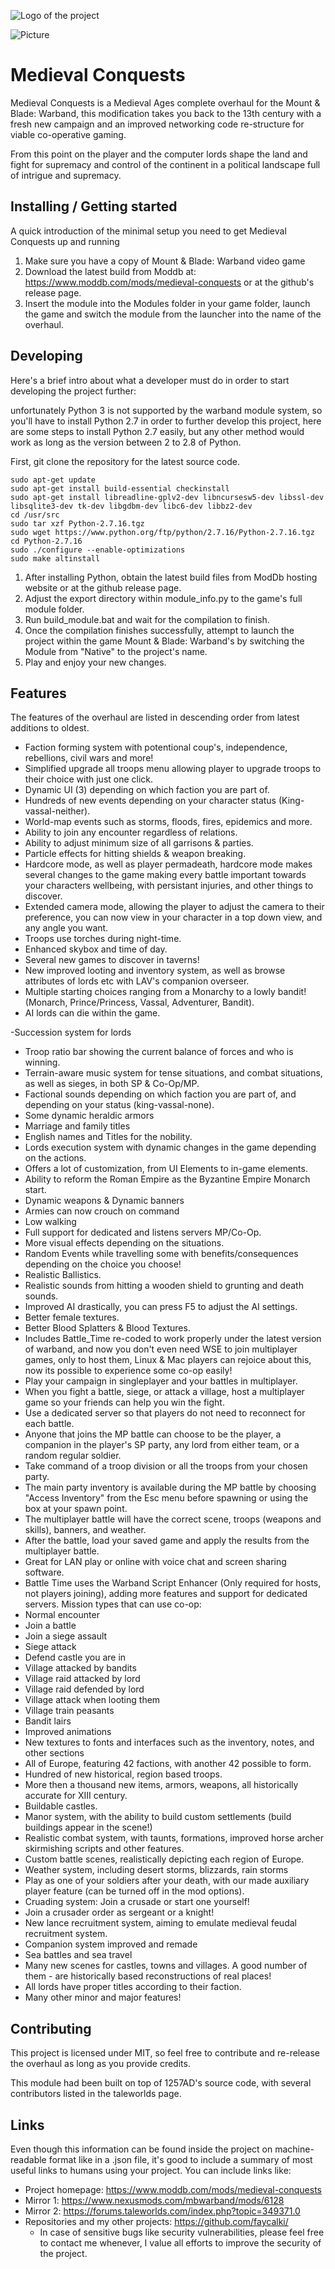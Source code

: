 ![Logo of the project](https://media.moddb.com/images/mods/1/30/29657/auto/CKOgYyl.png)

![Picture](https://media.moddb.com/images/mods/1/30/29657/20160816104143_1.jpg)

# Medieval Conquests
Medieval Conquests is a Medieval Ages complete overhaul for the Mount & Blade: Warband, this modification takes you back to the 13th century with a fresh new campaign and an improved networking code re-structure for viable co-operative gaming.

From this point on the player and the computer lords shape the land and fight for supremacy and control of the continent in a political landscape full of intrigue and supremacy.

## Installing / Getting started

A quick introduction of the minimal setup you need to get Medieval Conquests up and running
1. Make sure you have a copy of Mount & Blade: Warband video game
2. Download the latest build from Moddb at: https://www.moddb.com/mods/medieval-conquests or at the github's release page.
3. Insert the module into the Modules folder in your game folder, launch the game and switch the module from the launcher into the name of the overhaul.

## Developing

Here's a brief intro about what a developer must do in order to start developing
the project further:

unfortunately Python 3 is not supported by the warband module system, so you'll have to install Python 2.7 in order to further develop this project, here are some steps to install Python 2.7 easily, but any other method would work as long as the version between 2 to 2.8 of Python.

First, git clone the repository for the latest source code.
```shell
sudo apt-get update
sudo apt-get install build-essential checkinstall
sudo apt-get install libreadline-gplv2-dev libncursesw5-dev libssl-dev libsqlite3-dev tk-dev libgdbm-dev libc6-dev libbz2-dev
cd /usr/src
sudo tar xzf Python-2.7.16.tgz
sudo wget https://www.python.org/ftp/python/2.7.16/Python-2.7.16.tgz
cd Python-2.7.16
sudo ./configure --enable-optimizations
sudo make altinstall
```

1. After installing Python, obtain the latest build files from ModDb hosting website or at the github release page.
2. Adjust the export directory within module_info.py to the game's full module folder.
3. Run build_module.bat and wait for the compilation to finish.
4. Once the compilation finishes successfully, attempt to launch the project within the game Mount & Blade: Warband's by switching the Module from "Native" to the project's name.
5. Play and enjoy your new changes.


## Features
The features of the overhaul are listed in descending order from latest additions to oldest.

- Faction forming system with potentional coup's, independence, rebellions, civil wars and more!
- Simplified upgrade all troops menu allowing player to upgrade troops to their choice with just one click.
- Dynamic UI (3) depending on which faction you are part of.
- Hundreds of new events depending on your character status (King-vassal-neither).
- World-map events such as storms, floods, fires, epidemics and more.
- Ability to join any encounter regardless of relations.
- Ability to adjust minimum size of all garrisons & parties.
- Particle effects for hitting shields & weapon breaking.
- Hardcore mode, as well as player permadeath, hardcore mode makes several changes to the game making every battle important towards your characters wellbeing, with persistant injuries, and other things to discover.
- Extended camera mode, allowing the player to adjust the camera to their preference, you can now view in your character in a top down view, and any angle you want.
- Troops use torches during night-time.
- Enhanced skybox and time of day.
- Several new games to discover in taverns!
- New improved looting and inventory system, as well as browse attributes of lords etc with LAV's companion overseer.
- Multiple starting choices ranging from a Monarchy to a lowly bandit! (Monarch, Prince/Princess, Vassal, Adventurer, Bandit).
- AI lords can die within the game.

-Succession system for lords
- Troop ratio bar showing the current balance of forces and who is winning.
- Terrain-aware music system for tense situations, and combat situations, as well as sieges, in both SP & Co-Op/MP.
- Factional sounds depending on which faction you are part of, and depending on your status (king-vassal-none).
- Some dynamic heraldic armors
- Marriage and family titles
- English names and Titles for the nobility.
- Lords execution system with dynamic changes in the game depending on the actions.
- Offers a lot of customization, from UI Elements to in-game elements.
- Ability to reform the Roman Empire as the Byzantine Empire Monarch start.
- Dynamic weapons & Dynamic banners
- Armies can now crouch on command
- Low walking
- Full support for dedicated and listens servers MP/Co-Op.
- More visual effects depending on the situations.
- Random Events while travelling some with benefits/consequences depending on the choice you choose!
- Realistic Ballistics.
- Realistic sounds from hitting a wooden shield to grunting and death sounds.
- Improved AI drastically, you can press F5 to adjust the AI settings.
- Better female textures.
- Better Blood Splatters & Blood Textures.
- Includes Battle_Time re-coded to work properly under the latest version of warband, and now you don't even need WSE to join multiplayer games, only to host them, Linux & Mac players can rejoice about this, now its possible to experience some co-op easily!
- Play your campaign in singleplayer and your battles in multiplayer.
- When you fight a battle, siege, or attack a village, host a multiplayer game so your friends can help you win the fight.
- Use a dedicated server so that players do not need to reconnect for each battle.
- Anyone that joins the MP battle can choose to be the player, a companion in the player's SP party, any lord from either team, or a random regular soldier.
- Take command of a troop division or all the troops from your chosen party.
- The main party inventory is available during the MP battle by choosing "Access Inventory" from the Esc menu before spawning or using the box at your spawn point.
- The multiplayer battle will have the correct scene, troops (weapons and skills), banners, and weather.
- After the battle, load your saved game and apply the results from the multiplayer battle.
- Great for LAN play or online with voice chat and screen sharing software.
- Battle Time uses the Warband Script Enhancer (Only required for hosts, not players joining), adding more features and support for dedicated servers.
Mission types that can use co-op:
- Normal encounter
- Join a battle
- Join a siege assault
- Siege attack
- Defend castle you are in
- Village attacked by bandits
- Village raid attacked by lord
- Village raid defended by lord
- Village attack when looting them
- Village train peasants
- Bandit lairs
- Improved animations
- New textures to fonts and interfaces such as the inventory, notes, and other sections
- All of Europe, featuring 42 factions, with another 42 possible to form.
- Hundred of new historical, region based troops.
- More then a thousand new items, armors, weapons, all historically accurate for XIII century.
- Buildable castles.
- Manor system, with the ability to build custom settlements (build buildings appear in the scene!)
- Realistic combat system, with taunts, formations, improved horse archer skirmishing scripts and other features.
- Custom battle scenes, realistically depicting each region of Europe.
- Weather system, including desert storms, blizzards, rain storms
- Play as one of your soldiers after your death, with our made auxiliary player feature (can be turned off in the mod options).
- Cruading system: Join a crusade or start one yourself!
- Join a crusader order as sergeant or a knight!
- New lance recruitment system, aiming to emulate medieval feudal recruitment system.
- Companion system improved and remade
- Sea battles and sea travel
- Many new scenes for castles, towns and villages. A good number of them - are historically based reconstructions of real places!
- All lords have proper titles according to their faction.
- Many other minor and major features!

## Contributing

This project is licensed under MIT, so feel free to contribute and re-release the overhaul as long as you provide credits.

This module had been built on top of 1257AD's source code, with several contributors listed in the taleworlds page.

## Links

Even though this information can be found inside the project on machine-readable
format like in a .json file, it's good to include a summary of most useful
links to humans using your project. You can include links like:

- Project homepage: https://www.moddb.com/mods/medieval-conquests
- Mirror 1: https://www.nexusmods.com/mbwarband/mods/6128
- Mirror 2: https://forums.taleworlds.com/index.php?topic=349371.0
- Repositories and my other projects: https://github.com/faycalki/
  - In case of sensitive bugs like security vulnerabilities, please feel free to contact me whenever, I value all efforts to improve the security of the project.